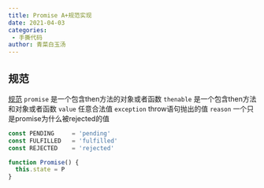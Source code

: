 ```yaml
---
title: Promise A+规范实现
date: 2021-04-03
categories:
 - 手撕代码
author: 青菜白玉汤
---
```

## 规范
[规范](https://mp.weixin.qq.com/s/qdJ0Xd8zTgtetFdlJL3P1g)
`promise` 是一个包含then方法的对象或者函数
`thenable` 是一个包含then方法和对象或者函数
`value`     任意合法值
`exception` throw语句抛出的值
`reason`  一个只是promise为什么被rejected的值
```javascript
const PENDING     = 'pending'
const FULFILLED   = 'fulfilled'
const REJECTED    = 'rejected'

function Promise() {
  this.state = P
}
```